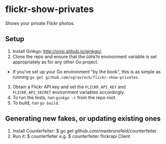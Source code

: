 # flickr-show-privates
Shows your private Flickr photos.

## Setup
1. Install Ginkgo: <http://onsi.github.io/ginkgo/>.
2. Clone the repo and ensure that the `GOPATH` environment variable is set appropriately as for any other Go project.
  * If you've set up your Go environment "by the book", this is as simple as running `go get github.com/sgravrock/flickr-show-privates`.
3. Obtain a Flickr API key and set the `FLICKR_API_KEY` and `FLICKR_API_SECRET` environment variables accordingly.
4. To run the tests, run `ginkgo -r` from the repo root.
5. To build, run `go build`.

## Generating new fakes, or updating existing ones
1. Install Counterfeiter:
    $ go get github.com/maxbrunsfeld/counterfeiter
2. Run it:
    $ counterfeiter <package path> <interface name>
    e.g.
    $ counterfeiter flickrapi Client